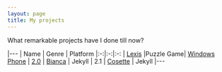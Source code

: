 ```yaml
---
layout: page
title: My projects
---
```


<div class="message">
  What remarkable projects have I done till now?
</div>


<p>|---
| Name | Genre | Platform
|:-:|:-:|:-:
| <a href="https://www.windowsphone.com/en-us/store/app/lexis/07ed7bb9-0ad8-40b3-9a73-2d6b383cc74d">Lexis</a> |Puzzle Game| <a href="https://www.windowsphone.com/en-us/store/app/lexis/07ed7bb9-0ad8-40b3-9a73-2d6b383cc74d">Windows Phone</a> 
| <a href="https://github.com/camporez/Thinny/releases/tag/v2.0-bianca">2.0</a> | <a href="http://memoriaglobo.globo.com/programas/entretenimento/novelas/caras-bocas/caras-bocas-bianca-isabelle-drummond.htm">Bianca</a> | Jekyll
| 2.1 | <a href="http://lesmiserables.wikia.com/wiki/Cosette">Cosette</a> | Jekyll
|---</p>